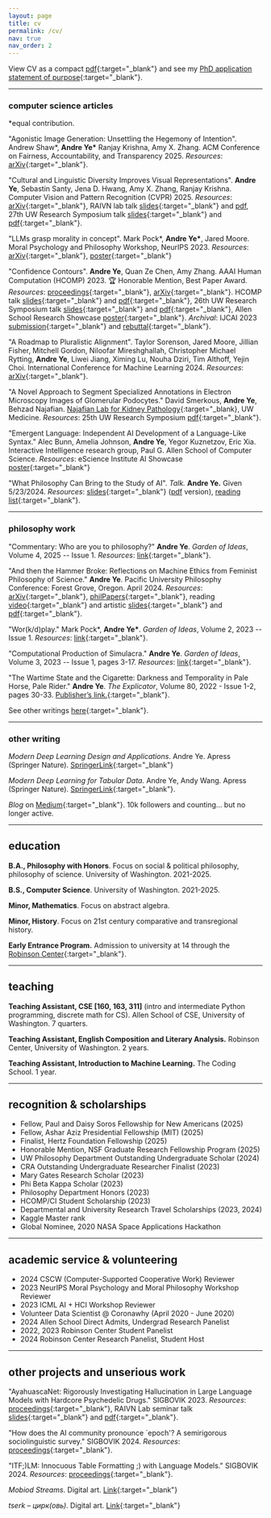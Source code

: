 ```yaml
---
layout: page
title: cv
permalink: /cv/
nav: true
nav_order: 2
---
```


View CV as a compact [pdf](/assets/pdf/Ye-Resume-Updated.pdf){:target="_blank"} and see my [PhD application statement of purpose](/assets/pdf/phd-sop.pdf){:target="_blank"}.

---

### computer science articles

*equal contribution.

"Agonistic Image Generation: Unsettling the Hegemony of Intention".
Andrew Shaw\*, **Andre Ye\*** Ranjay Krishna, Amy X. Zhang.
ACM Conference on Fairness, Accountability, and Transparency 2025.
*Resources*:
[arXiv](https://arxiv.org/abs/2502.15242){:target="_blank"}.

"Cultural and Linguistic Diversity Improves Visual Representations". 
**Andre Ye**, Sebastin Santy, Jena D. Hwang, Amy X. Zhang, Ranjay Krishna.
Computer Vision and Pattern Recognition (CVPR) 2025.
*Resources*:
[arXiv](https://arxiv.org/abs/2310.14356){:target="_blank"},
RAIVN lab talk [slides](https://docs.google.com/presentation/d/10c61-Nep6oZuO1l7jStpekaF1E4vfnpVpXPx-bxpPTg/edit?usp=sharing){:target="_blank"} and [pdf](/assets/pdf/RAIVN-presentation-11_28.pdf),
27th UW Research Symposium talk [slides](https://docs.google.com/presentation/d/15-6LxTeyhR1u4dJRnWlc0xLfYlBts5MbvXkjqCeX1iQ/edit?usp=sharing){:target="_blank"} and [pdf](/assets/pdf/URS%20-%20Cultural%20Relativity.pdf){:target="_blank"}.

"LLMs grasp morality in concept". 
Mark Pock*, **Andre Ye\***, Jared Moore.
Moral Psychology and Philosophy Workshop, NeurIPS 2023.
*Resources*:
[arXiv](https://arxiv.org/abs/2311.02294){:target="_blank"},
[poster](/assets/pdf/neurips-model-meaning-final.pdf){:target="_blank"}

"Confidence Contours".
**Andre Ye**, Quan Ze Chen, Amy Zhang.
AAAI Human Computation (HCOMP) 2023.
🏆 Honorable Mention, Best Paper Award.
*Resources*:
[proceedings](https://ojs.aaai.org/index.php/HCOMP/article/view/27559){:target="_blank"},
[arXiv](https://arxiv.org/abs/2308.07528){:target="_blank"}.
HCOMP talk [slides](https://docs.google.com/presentation/d/1e6VEJRU2SGr-0wFi85ZeyMlNQYvyw8ct5mxSrlU9hZQ/edit?usp=sharing){:target="_blank"} and [pdf](/assets/pdf/HCOMP-Presentation.pdf){:target="_blank"},
26th UW Research Symposium talk [slides](https://docs.google.com/presentation/d/17qrow18og678_tatb9ZtHjlaAQlSHnHcFnQ_k4DXO9c/edit?usp=sharing){:target="_blank"} and [pdf](/assets/pdf/urp_confidence_contours.pdf){:target="_blank"},
Allen School Research Showcase [poster](/assets/pdf/confidence_contours_research_showcase.pdf){:target="_blank"}.
*Archival*:
IJCAI 2023 [submission](/assets/pdf/ijcai_confidence_contours_submission.pdf){:target="_blank"} and [rebuttal](/assets/pdf/ijcai_confidence_contours_rebuttal.pdf){:target="_blank"}.

"A Roadmap to Pluralistic Alignment".
Taylor Sorenson, Jared Moore, Jillian Fisher, Mitchell Gordon, Niloofar Mireshghallah, Christopher Michael Rytting, **Andre Ye**, Liwei Jiang, Ximing Lu, Nouha Dziri, Tim Althoff, Yejin Choi.
International Conference for Machine Learning 2024.
*Resources*:
[arXiv](https://arxiv.org/abs/2402.05070){:target="_blank"}.

"A Novel Approach to Segment Specialized Annotations in Electron Microscopy Images of Glomerular Podocytes."
David Smerkous, **Andre Ye**, Behzad Najafian.
[Najafian Lab for Kidney Pathology](https://dlmp.uw.edu/research-labs/najafian){:target="_blank}, UW Medicine.
*Resources*:
25th UW Research Symposium [pdf](/assets/pdf/podocyte_seg.pdf){:target="_blank"}.

"Emergent Language: Independent AI Development of a Language-Like Syntax."
Alec Bunn, Amelia Johnson, **Andre Ye**, Yegor Kuznetzov, Eric Xia.
Interactive Intelligence research group, Paul G. Allen School of Computer Science.
*Resources*:
eScience Institute AI Showcase [poster](/assets/pdf/emergent_language.pdf){:target="_blank"}

"What Philosophy Can Bring to the Study of AI". *Talk.* **Andre Ye.** Given 5/23/2024.
*Resources*:
[slides](https://docs.google.com/presentation/d/1WIepD1SvyePmvww6u2t2AkHGSH_dGH9ErZNrxn6fA1Q/edit#slide=id.p){:target="_blank"} ([pdf](/assets/pdf/Ranjay%20Group%20-%20Philosophy%20x%20AI.pdf) version), [reading list](https://docs.google.com/document/d/1YUB32IRPXfx4Z5jvbeVPOrM1ov6WwcM0hAZUyt0hXy0/edit){:target="_blank"}.

---

### philosophy work


"Commentary: Who are you to philosophy?"
**Andre Ye**.
*Garden of Ideas*, Volume 4, 2025 -- Issue 1.
*Resources*: [link](https://static1.squarespace.com/static/615a290d98f69f13289b90c2/t/680c26d45069c938e13ce227/1745626919556/Volume+4+Issue+1+Online+Version+%286%29.pdf){:target="_blank"}.

"And then the Hammer Broke: Reflections on Machine Ethics from Feminist Philosophy of Science."
**Andre Ye**.
Pacific University Philosophy Conference: Forest Grove, Oregon. April 2024.
*Resources*:
[arXiv](https://arxiv.org/abs/2403.05805){:target="_blank"},
[philPapers](https://philpapers.org/rec/YEATTV){:target="_blank"},
reading [video](https://youtu.be/Rob_OLoSZ64){:target="_blank"} and artistic [slides](https://docs.google.com/presentation/d/1PrUgoPwqw0bPweM-l57m1kGAEQz5JsZGPCykjq1N5cI/edit?usp=sharing){:target="_blank"} and [pdf](/assets/pdf/PacU%20Phil%20Conference%20Presentation.pdf){:target="_blank"}.

"Wor(k/d)play."
Mark Pock*, **Andre Ye\***.
*Garden of Ideas*, Volume 2, 2023 -- Issue 1.
*Resources*:
[link](/writing/files/workdplay.pdf){:target="_blank"}.

"Computational Production of Simulacra."
**Andre Ye**.
*Garden of Ideas*, Volume 3, 2023 -- Issue 1, pages 3-17.
*Resources*:
[link](/assets/pdf/garden-of-ideas-1-17.pdf){:target="_blank"}.

"The Wartime State and the Cigarette: Darkness and Temporality in Pale Horse, Pale Rider."
**Andre Ye**.
*The Explicator*, Volume 80, 2022 - Issue 1-2, pages 30-33.
[Publisher’s link.](https://www.tandfonline.com/doi/full/10.1080/00144940.2022.2063706){:target="_blank"}.

See other writings [here](https://andre-ye.github.io/writing/philosophy){:target="_blank"}.

---

### other writing

*Modern Deep Learning Design and Applications*.
Andre Ye.
Apress (Springer Nature).
[SpringerLink](https://link.springer.com/book/10.1007/978-1-4842-7413-2){:target="_blank"}

*Modern Deep Learning for Tabular Data.*
Andre Ye, Andy Wang.
Apress (Springer Nature).
[SpringerLink](https://link.springer.com/book/10.1007/978-1-4842-8692-0){:target="_blank"}.

*Blog* on [Medium](https://andre-ye.medium.com/){:target="_blank"}.
10k followers and counting... but no longer active.

---

## education

**B.A., Philosophy with Honors**.
Focus on social & political philosophy, philosophy of science.
University of Washington. 2021-2025.

**B.S., Computer Science**.
University of Washington. 2021-2025.

**Minor, Mathematics**.
Focus on abstract algebra.

**Minor, History**.
Focus on 21st century comparative and transregional history.

**Early Entrance Program.**
Admission to university at 14 through the [Robinson Center](https://robinsoncenter.uw.edu/){:target="_blank"}.

---

## teaching



**Teaching Assistant, CSE [160, 163, 311]** (intro and intermediate Python programming, discrete math for CS).
Allen School of CSE, University of Washington.
7 quarters.

**Teaching Assistant, English Composition and Literary Analysis.**
Robinson Center, University of Washington.
2 years.

**Teaching Assistant, Introduction to Machine Learning.**
The Coding School.
1 year.

---

## recognition & scholarships

- Fellow, Paul and Daisy Soros Fellowship for New Americans (2025)
- Fellow, Ashar Aziz Presidential Fellowship (MIT) (2025)
- Finalist, Hertz Foundation Fellowship (2025)
- Honorable Mention, NSF Graduate Research Fellowship Program (2025)
- UW Philosophy Department Outstanding Undergraduate Scholar (2024)
- CRA Outstanding Undergraduate Researcher Finalist (2023)
- Mary Gates Research Scholar (2023)
- Phi Beta Kappa Scholar (2023)
- Philosophy Department Honors (2023)
- HCOMP/CI Student Scholarship (2023)
- Departmental and University Research Travel Scholarships (2023, 2024)
- Kaggle Master rank
- Global Nominee, 2020 NASA Space Applications Hackathon

---

## academic service & volunteering

- 2024 CSCW (Computer-Supported Cooperative Work) Reviewer
- 2023 NeurIPS Moral Psychology and Moral Philosophy Workshop Reviewer
- 2023 ICML AI + HCI Workshop Reviewer
- Volunteer Data Scientist @ Coronawhy (April 2020 - June 2020)
- 2024 Allen School Direct Admits, Undergrad Research Panelist
- 2022, 2023 Robinson Center Student Panelist
- 2024 Robinson Center Research Panelist, Student Host

---

## other projects and unserious work

"AyahuascaNet: Rigorously Investigating Hallucination in Large Language Models with Hardcore Psychedelic Drugs." SIGBOVIK 2023.
*Resources*:
[proceedings](/assets/pdf/SIGBOVIK_2023.pdf){:target="_blank"},
RAIVN Lab seminar talk [slides](https://docs.google.com/presentation/d/1kiU1Vlu2yo3pYGjeEF4cMzE8EKvMi3MvQb9WUDq1oio/edit?usp=sharing){:target="_blank"} and [pdf](/assets/pdf/AyahuascaNet.pdf){:target="_blank"}.

"How does the AI community pronounce `epoch'? A semirigorous sociolinguistic survey." 
SIGBOVIK 2024.
*Resources*:
[proceedings](/assets/pdf/Epoch_SIGBOVIK_2024.pdf){:target="_blank"}.

"ITF;)LM: Innocuous Table Formatting ;) with Language Models." SIGBOVIK 2024. 
*Resources*:
[proceedings](/assets/pdf/Table_SIGBOVIK_2024.pdf){:target="_blank"}.

*Mobiod Streams*. Digital art.
[Link](https://andre-ye.github.io/mobiod-streams/){:target="_blank"}

*tserk – цирк(овь)*. Digital art.
[Link](https://andre-ye.github.io/tserk/){:target="_blank"}





<!-- ## misc
- Languages: English (native), Mandarin Chinese (conversational), Russian (basic), French (learning) -->
<!-- - Typing speed over 150 wpm -->


<!-- ---
layout: cv
permalink: /cv/
title: cv
nav: true
nav_order: 2
cv_pdf: Ye_Resume_Officially.pdf
--- -->